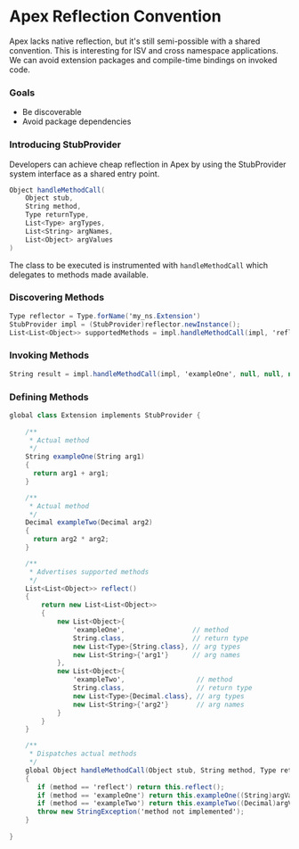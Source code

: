 # Apex Reflection Convention

Apex lacks native reflection, but it's still semi-possible with a shared convention. This is interesting for ISV and cross namespace applications. We can avoid extension packages and compile-time bindings on invoked code.

### Goals

- Be discoverable
- Avoid package dependencies

### Introducing StubProvider

Developers can achieve cheap reflection in Apex by using the StubProvider system interface as a shared entry point.

```c#
Object handleMethodCall(
    Object stub,
    String method,
    Type returnType,
    List<Type> argTypes,
    List<String> argNames,
    List<Object> argValues
)
```

The class to be executed is instrumented with `handleMethodCall` which delegates to methods made available.

### Discovering Methods

```c#
Type reflector = Type.forName('my_ns.Extension')
StubProvider impl = (StubProvider)reflector.newInstance();
List<List<Object>> supportedMethods = impl.handleMethodCall(impl, 'reflect', null, null, null, null);
```

### Invoking Methods

```c#
String result = impl.handleMethodCall(impl, 'exampleOne', null, null, null, null);
```

### Defining Methods

```c#
global class Extension implements StubProvider {
    
    /**
     * Actual method
     */
    String exampleOne(String arg1)
    {
      return arg1 + arg1;
    }

    /**
     * Actual method
     */
    Decimal exampleTwo(Decimal arg2)
    {
      return arg2 * arg2;
    }

    /**
     * Advertises supported methods
     */
    List<List<Object>> reflect()
    {
        return new List<List<Object>>
        {
            new List<Object>{
                'exampleOne',                 // method
                String.class,                 // return type
                new List<Type>{String.class}, // arg types
                new List<String>{'arg1'}      // arg names
            },
            new List<Object>{
                'exampleTwo',                  // method
                String.class,                  // return type
                new List<Type>{Decimal.class}, // arg types
                new List<String>{'arg2'}       // arg names
            }
        }
    }

    /**
     * Dispatches actual methods
     */
    global Object handleMethodCall(Object stub, String method, Type returnType, List<Type> argTypes, List<String> argNames, List<Object> argValues)
    {
       if (method == 'reflect') return this.reflect();
       if (method == 'exampleOne') return this.exampleOne((String)argValues[0]);
       if (method == 'exampleTwo') return this.exampleTwo((Decimal)argValues[0]);
       throw new StringException('method not implemented');
    }
    
}
```
